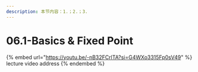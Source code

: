 ```yaml
---
description: 本节内容：1.；2.；3.
---
```


# 06.1-Basics & Fixed Point

{% embed url="https://youtu.be/-nB32FCrlTA?si=G4WXo3315Fp0sV49" %}
lecture video address
{% endembed %}
